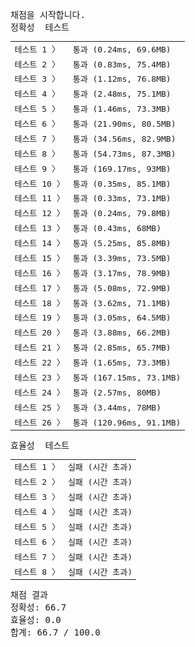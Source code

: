 <pre class="console-content"><div></div><div class="console-heading">채점을 시작합니다.</div><div class="console-message">정확성  테스트</div><table class="console-test-group" data-category="correctness"><tbody><tr data-testcase-id="27723"><td valign="top" class="td-label">테스트 1 <span>〉</span></td><td class="result passed">통과 (0.24ms, 69.6MB)</td></tr><tr data-testcase-id="27724"><td valign="top" class="td-label">테스트 2 <span>〉</span></td><td class="result passed">통과 (0.83ms, 75.4MB)</td></tr><tr data-testcase-id="27725"><td valign="top" class="td-label">테스트 3 <span>〉</span></td><td class="result passed">통과 (1.12ms, 76.8MB)</td></tr><tr data-testcase-id="27726"><td valign="top" class="td-label">테스트 4 <span>〉</span></td><td class="result passed">통과 (2.48ms, 75.1MB)</td></tr><tr data-testcase-id="27727"><td valign="top" class="td-label">테스트 5 <span>〉</span></td><td class="result passed">통과 (1.46ms, 73.3MB)</td></tr><tr data-testcase-id="27728"><td valign="top" class="td-label">테스트 6 <span>〉</span></td><td class="result passed">통과 (21.90ms, 80.5MB)</td></tr><tr data-testcase-id="27729"><td valign="top" class="td-label">테스트 7 <span>〉</span></td><td class="result passed">통과 (34.56ms, 82.9MB)</td></tr><tr data-testcase-id="27730"><td valign="top" class="td-label">테스트 8 <span>〉</span></td><td class="result passed">통과 (54.73ms, 87.3MB)</td></tr><tr data-testcase-id="27731"><td valign="top" class="td-label">테스트 9 <span>〉</span></td><td class="result passed">통과 (169.17ms, 93MB)</td></tr><tr data-testcase-id="27732"><td valign="top" class="td-label">테스트 10 <span>〉</span></td><td class="result passed">통과 (0.35ms, 85.1MB)</td></tr><tr data-testcase-id="27733"><td valign="top" class="td-label">테스트 11 <span>〉</span></td><td class="result passed">통과 (0.33ms, 73.1MB)</td></tr><tr data-testcase-id="27734"><td valign="top" class="td-label">테스트 12 <span>〉</span></td><td class="result passed">통과 (0.24ms, 79.8MB)</td></tr><tr data-testcase-id="27735"><td valign="top" class="td-label">테스트 13 <span>〉</span></td><td class="result passed">통과 (0.43ms, 68MB)</td></tr><tr data-testcase-id="27736"><td valign="top" class="td-label">테스트 14 <span>〉</span></td><td class="result passed">통과 (5.25ms, 85.8MB)</td></tr><tr data-testcase-id="27737"><td valign="top" class="td-label">테스트 15 <span>〉</span></td><td class="result passed">통과 (3.39ms, 73.5MB)</td></tr><tr data-testcase-id="27738"><td valign="top" class="td-label">테스트 16 <span>〉</span></td><td class="result passed">통과 (3.17ms, 78.9MB)</td></tr><tr data-testcase-id="27739"><td valign="top" class="td-label">테스트 17 <span>〉</span></td><td class="result passed">통과 (5.08ms, 72.9MB)</td></tr><tr data-testcase-id="27740"><td valign="top" class="td-label">테스트 18 <span>〉</span></td><td class="result passed">통과 (3.62ms, 71.1MB)</td></tr><tr data-testcase-id="27741"><td valign="top" class="td-label">테스트 19 <span>〉</span></td><td class="result passed">통과 (3.05ms, 64.5MB)</td></tr><tr data-testcase-id="27742"><td valign="top" class="td-label">테스트 20 <span>〉</span></td><td class="result passed">통과 (3.88ms, 66.2MB)</td></tr><tr data-testcase-id="27743"><td valign="top" class="td-label">테스트 21 <span>〉</span></td><td class="result passed">통과 (2.85ms, 65.7MB)</td></tr><tr data-testcase-id="27744"><td valign="top" class="td-label">테스트 22 <span>〉</span></td><td class="result passed">통과 (1.65ms, 73.3MB)</td></tr><tr data-testcase-id="27745"><td valign="top" class="td-label">테스트 23 <span>〉</span></td><td class="result passed">통과 (167.15ms, 73.1MB)</td></tr><tr data-testcase-id="27746"><td valign="top" class="td-label">테스트 24 <span>〉</span></td><td class="result passed">통과 (2.57ms, 80MB)</td></tr><tr data-testcase-id="27747"><td valign="top" class="td-label">테스트 25 <span>〉</span></td><td class="result passed">통과 (3.44ms, 78MB)</td></tr><tr data-testcase-id="27748"><td valign="top" class="td-label">테스트 26 <span>〉</span></td><td class="result passed">통과 (120.96ms, 91.1MB)</td></tr></tbody></table><div class="console-message">효율성  테스트</div><table class="console-test-group" data-category="effectiveness"><tbody><tr data-testcase-id="27749"><td valign="top" class="td-label">테스트 1 <span>〉</span></td><td class="result failed">실패 (시간 초과)</td></tr><tr data-testcase-id="27750"><td valign="top" class="td-label">테스트 2 <span>〉</span></td><td class="result failed">실패 (시간 초과)</td></tr><tr data-testcase-id="27751"><td valign="top" class="td-label">테스트 3 <span>〉</span></td><td class="result failed">실패 (시간 초과)</td></tr><tr data-testcase-id="27752"><td valign="top" class="td-label">테스트 4 <span>〉</span></td><td class="result failed">실패 (시간 초과)</td></tr><tr data-testcase-id="27753"><td valign="top" class="td-label">테스트 5 <span>〉</span></td><td class="result failed">실패 (시간 초과)</td></tr><tr data-testcase-id="27754"><td valign="top" class="td-label">테스트 6 <span>〉</span></td><td class="result failed">실패 (시간 초과)</td></tr><tr data-testcase-id="27755"><td valign="top" class="td-label">테스트 7 <span>〉</span></td><td class="result failed">실패 (시간 초과)</td></tr><tr data-testcase-id="27756"><td valign="top" class="td-label">테스트 8 <span>〉</span></td><td class="result failed">실패 (시간 초과)</td></tr></tbody></table><div class="console-heading">채점 결과</div><div class="console-message">정확성: 66.7</div><div class="console-message">효율성: 0.0</div><div class="console-message">합계: 66.7 / 100.0</div></pre>
